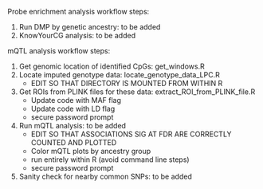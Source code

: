 Probe enrichment analysis workflow steps:
1) Run DMP by genetic ancestry: to be added
2) KnowYourCG analysis: to be added

mQTL analysis workflow steps:
1) Get genomic location of identified CpGs: get_windows.R
2) Locate imputed genotype data: locate_genotype_data_LPC.R
     - EDIT SO THAT DIRECTORY IS MOUNTED FROM WITHIN R
3) Get ROIs from PLINK files for these data: extract_ROI_from_PLINK_file.R
     - Update code with MAF flag
     - Update code with LD flag
     - secure password prompt
4) Run mQTL analysis: to be added
     - EDIT SO THAT ASSOCIATIONS SIG AT FDR ARE CORRECTLY COUNTED AND PLOTTED
     - Color mQTL plots by ancestry group
     - run entirely within R (avoid command line steps)
     - secure password prompt
5) Sanity check for nearby common SNPs: to be added
